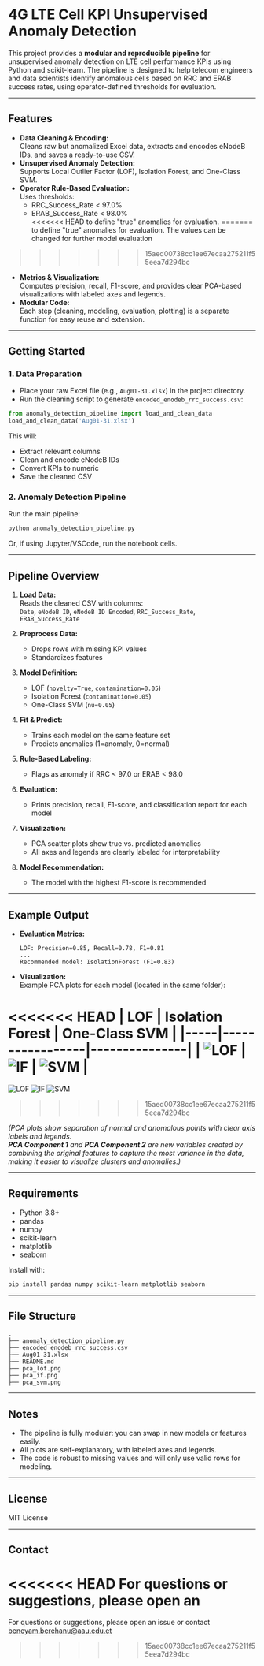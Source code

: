 # 4G LTE Cell KPI Unsupervised Anomaly Detection

This project provides a **modular and reproducible pipeline** for unsupervised anomaly detection on LTE cell performance KPIs using Python and scikit-learn. The pipeline is designed to help telecom engineers and data scientists identify anomalous cells based on RRC and ERAB success rates, using operator-defined thresholds for evaluation.

---

## Features

- **Data Cleaning & Encoding:**  
  Cleans raw but anomalized Excel data, extracts and encodes eNodeB IDs, and saves a ready-to-use CSV.
- **Unsupervised Anomaly Detection:**  
  Supports Local Outlier Factor (LOF), Isolation Forest, and One-Class SVM.
- **Operator Rule-Based Evaluation:**  
  Uses thresholds:  
  - RRC_Success_Rate < 97.0%  
  - ERAB_Success_Rate < 98.0%  
<<<<<<< HEAD
  to define "true" anomalies for evaluation.
=======
  to define "true" anomalies for evaluation. The values can be changed for further model evaluation
>>>>>>> 15aed00738cc1ee67ecaa275211f55eea7d294bc
- **Metrics & Visualization:**  
  Computes precision, recall, F1-score, and provides clear PCA-based visualizations with labeled axes and legends.
- **Modular Code:**  
  Each step (cleaning, modeling, evaluation, plotting) is a separate function for easy reuse and extension.

---

## Getting Started

### 1. Data Preparation

- Place your raw Excel file (e.g., `Aug01-31.xlsx`) in the project directory.
- Run the cleaning script to generate `encoded_enodeb_rrc_success.csv`:

```python
from anomaly_detection_pipeline import load_and_clean_data
load_and_clean_data('Aug01-31.xlsx')
```

This will:
- Extract relevant columns
- Clean and encode eNodeB IDs
- Convert KPIs to numeric
- Save the cleaned CSV

### 2. Anomaly Detection Pipeline

Run the main pipeline:

```python
python anomaly_detection_pipeline.py
```

Or, if using Jupyter/VSCode, run the notebook cells.

---

## Pipeline Overview

1. **Load Data:**  
   Reads the cleaned CSV with columns:  
   `Date`, `eNodeB ID`, `eNodeB ID Encoded`, `RRC_Success_Rate`, `ERAB_Success_Rate`

2. **Preprocess Data:**  
   - Drops rows with missing KPI values
   - Standardizes features

3. **Model Definition:**  
   - LOF (`novelty=True`, `contamination=0.05`)
   - Isolation Forest (`contamination=0.05`)
   - One-Class SVM (`nu=0.05`)

4. **Fit & Predict:**  
   - Trains each model on the same feature set
   - Predicts anomalies (1=anomaly, 0=normal)

5. **Rule-Based Labeling:**  
   - Flags as anomaly if RRC < 97.0 or ERAB < 98.0

6. **Evaluation:**  
   - Prints precision, recall, F1-score, and classification report for each model

7. **Visualization:**  
   - PCA scatter plots show true vs. predicted anomalies  
   - All axes and legends are clearly labeled for interpretability

8. **Model Recommendation:**  
   - The model with the highest F1-score is recommended

---

## Example Output

- **Evaluation Metrics:**  
  ```
  LOF: Precision=0.85, Recall=0.78, F1=0.81
  ...
  Recommended model: IsolationForest (F1=0.83)
  ```

- **Visualization:**  
  Example PCA plots for each model (located in the same folder):

<<<<<<< HEAD
  | LOF | Isolation Forest | One-Class SVM |
  |-----|-----------------|---------------|
  | ![LOF](pca_lof.png) | ![IF](pca_if.png) | ![SVM](pca_svm.png) |
=======
  ![LOF](pca_LOF.png)
  ![IF](pca_IF.png)
  ![SVM](pca_SVM.png) 
>>>>>>> 15aed00738cc1ee67ecaa275211f55eea7d294bc

  *(PCA plots show separation of normal and anomalous points with clear axis labels and legends.  
  **PCA Component 1** and **PCA Component 2** are new variables created by combining the original features to capture the most variance in the data, making it easier to visualize clusters and anomalies.)*

---

## Requirements

- Python 3.8+
- pandas
- numpy
- scikit-learn
- matplotlib
- seaborn

Install with:

```bash
pip install pandas numpy scikit-learn matplotlib seaborn
```

---

## File Structure

```
.
├── anomaly_detection_pipeline.py
├── encoded_enodeb_rrc_success.csv
├── Aug01-31.xlsx
├── README.md
├── pca_lof.png
├── pca_if.png
├── pca_svm.png
```

---

## Notes

- The pipeline is fully modular: you can swap in new models or features easily.
- All plots are self-explanatory, with labeled axes and legends.
- The code is robust to missing values and will only use valid rows for modeling.

---

## License

MIT License

---

## Contact

<<<<<<< HEAD
For questions or suggestions, please open an
=======
For questions or suggestions, please open an issue or contact beneyam.berehanu@aau.edu.et
>>>>>>> 15aed00738cc1ee67ecaa275211f55eea7d294bc
